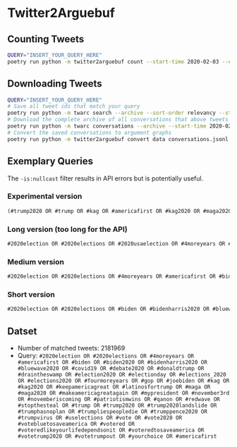 # Twitter2Arguebuf

## Counting Tweets

```sh
QUERY="INSERT_YOUR_QUERY_HERE"
poetry run python -m twitter2arguebuf count --start-time 2020-02-03 --end-time 2020-11-02 "($QUERY) -is:retweet -is:reply -is:quote is:verified lang:en"
```

## Downloading Tweets

```sh
QUERY="INSERT_YOUR_QUERY_HERE"
# Save all tweet ids that match your query
poetry run python -m twarc search --archive --sort-order relevancy --start-time 2020-02-03 --end-time 2020-11-02 --minimal-fields --limit 500 --max-results 100 "($QUERY) -is:retweet -is:reply -is:quote is:verified lang:en" /dev/stdout | poetry run python -m twarc dehydrate - data/tweets.txt
# Download the complete archive of all conversations that above tweets are part of
poetry run python -m twarc conversations --archive --start-time 2020-02-03 --end-time 2020-11-02 data/tweets.txt data/conversations.jsonl
# Convert the saved conversations to argument graphs
poetry run python -m twitter2arguebuf convert data conversations.jsonl --output-folder data/graphs --min-chars 50 --min-interactions 0 --min-depth 1
```

## Exemplary Queries

The `-is:nullcast` filter results in API errors but is potentially useful.

### Experimental version

```txt
(#trump2020 OR #trump OR #kag OR #americafirst OR #kag2020 OR #maga2020 OR #trump2020landslide OR #donaldtrump OR #mypresident) OR (#bidenharris2020 OR #joebiden OR #biden2020 OR #demconvention OR #dembate OR #democrats OR #yanggang OR #biden OR #votetrumpout) OR (#wwg1wga OR #stopthesteal OR #qanon OR #dobbs) OR (#vote OR #election2020 OR #debates2020 OR #2020election OR #november3rd OR #novemberiscoming OR #elections_2020 OR #2020elections OR #uselections)
```

### Long version (too long for the API)

```txt
#2020election OR #2020elections OR #2020usaelection OR #4moreyears OR #americafirst OR #biden OR #biden2020 OR #bidencorruption OR #bidencrimefamiily OR #bidencrimefamily OR #bidenharris2020 OR #blexit OR #bluewave2020 OR #covid19 OR #debate2020 OR #donaldtrump OR #draintheswamp OR #election2020 OR #electionday OR #elections_2020 OR #elections2020 OR #fourmoreyears OR #gop OR #hunterbidenlaptop OR #joebiden OR #kag OR #kag2020 OR #keepamericagreat OR #latinosfortrump OR #maga OR #maga2020 OR #maga2020landslidevictory OR #makeamericagreatagain OR #michigan OR #miga OR #mypresident OR #november3rd OR #novemberiscoming OR #patriotismwins OR #pennsylvania OR #qanon OR #redwave OR #restart_opposition OR #sleepyjoe OR #stopthesteal OR #trump OR #trump2020 OR #trump2020landslide OR #trump2020landslidevictory OR #trump2020nowmorethanever OR #trump2020tosaveamerica OR #trumphasnoplan OR #trumplandslidevictory2020 OR #trumpliespeopledie OR #trumppence2020 OR #trumprally OR #trumptaxreturns OR #trumpvirus OR #usa OR #uselections OR #vote OR #vote2020 OR #votebluetosaveamerica OR #votered OR #voteredlikeyourlifedependsonit OR #voteredtosaveamerica OR #voteredtosaveamerica2020 OR #votetrump2020 OR #votetrumpout OR #walkaway OR #wwg1wga OR #yourchoice
```

### Medium version

```txt
#2020election OR #2020elections OR #4moreyears OR #americafirst OR #biden OR #biden2020 OR #bidenharris2020 OR #bluewave2020 OR #covid19 OR #debate2020 OR #donaldtrump OR #draintheswamp OR #election2020 OR #electionday OR #elections_2020 OR #elections2020 OR #fourmoreyears OR #gop OR #joebiden OR #kag OR #kag2020 OR #keepamericagreat OR #latinosfortrump OR #maga OR #maga2020 OR #makeamericagreatagain OR #mypresident OR #november3rd OR #novemberiscoming OR #patriotismwins OR #qanon OR #redwave OR #stopthesteal OR #trump OR #trump2020 OR #trump2020landslide OR #trumphasnoplan OR #trumpliespeopledie OR #trumppence2020 OR #trumpvirus OR #uselections OR #vote OR #vote2020 OR #votebluetosaveamerica OR #votered OR #voteredlikeyourlifedependsonit OR #voteredtosaveamerica OR #votetrump2020 OR #votetrumpout OR #yourchoice OR #americafirst
```

### Short version

```txt
#2020election OR #2020elections OR #biden OR #bidenharris2020 OR #bluewave2020 OR #donaldtrump OR #election2020 OR #mypresident OR #november3rd OR #novemberiscoming OR #trump OR #trump2020 OR #trumphasnoplan OR #trumpliespeopledie OR #trumptaxreturns OR #trumpvirus OR #uselections OR #vote OR #votebluetosaveamerica OR #voteredlikeyourlifedependsonit OR #votetrumpout OR #yourchoice
```

## Datset

- Number of matched tweets: 2181969
- Query: `#2020election OR #2020elections OR #4moreyears OR #americafirst OR #biden OR #biden2020 OR #bidenharris2020 OR #bluewave2020 OR #covid19 OR #debate2020 OR #donaldtrump OR #draintheswamp OR #election2020 OR #electionday OR #elections_2020 OR #elections2020 OR #fourmoreyears OR #gop OR #joebiden OR #kag OR #kag2020 OR #keepamericagreat OR #latinosfortrump OR #maga OR #maga2020 OR #makeamericagreatagain OR #mypresident OR #november3rd OR #novemberiscoming OR #patriotismwins OR #qanon OR #redwave OR #stopthesteal OR #trump OR #trump2020 OR #trump2020landslide OR #trumphasnoplan OR #trumpliespeopledie OR #trumppence2020 OR #trumpvirus OR #uselections OR #vote OR #vote2020 OR #votebluetosaveamerica OR #votered OR #voteredlikeyourlifedependsonit OR #voteredtosaveamerica OR #votetrump2020 OR #votetrumpout OR #yourchoice OR #americafirst`
